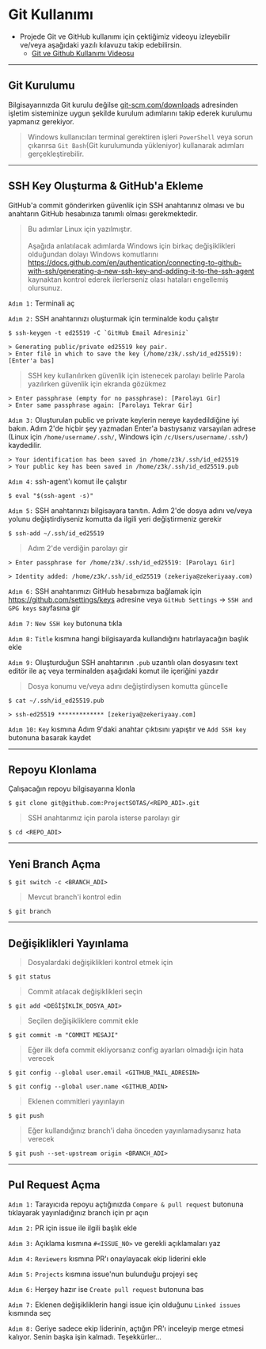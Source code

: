 # Git Kullanımı

- Projede Git ve GitHub kullanımı için çektiğimiz videoyu izleyebilir ve/veya aşağıdaki yazılı kılavuzu takip edebilirsin.
  - [Git ve Github Kullanımı Videosu](https://youtu.be/yPl6P1tXTH8)

---

## Git Kurulumu
Bilgisayarınızda Git kurulu değilse [git-scm.com/downloads](https://git-scm.com/downloads) adresinden işletim sisteminize uygun şekilde kurulum adımlarını takip ederek kurulumu yapmanız gerekiyor.

> Windows kullanıcıları terminal gerektiren işleri `PowerShell` veya sorun çıkarırsa `Git Bash`(Git kurulumunda yükleniyor) kullanarak adımları gerçekleştirebilir.

---

## SSH Key Oluşturma & GitHub'a Ekleme
GitHub'a commit gönderirken güvenlik için SSH anahtarınız olması ve bu anahtarın GitHub hesabınıza tanımlı olması gerekmektedir.

> Bu adımlar Linux için yazılmıştır.\
\
> Aşağıda anlatılacak adımlarda Windows için birkaç değişiklikleri olduğundan dolayı Windows komutlarını https://docs.github.com/en/authentication/connecting-to-github-with-ssh/generating-a-new-ssh-key-and-adding-it-to-the-ssh-agent kaynaktan kontrol ederek ilerlerseniz olası hataları engellemiş olursunuz.


`Adım 1:` Terminali aç

`Adım 2:` SSH anahtarınızı oluşturmak için terminalde kodu çalıştır
```
$ ssh-keygen -t ed25519 -C `GitHub Email Adresiniz`
```
```
> Generating public/private ed25519 key pair.
> Enter file in which to save the key (/home/z3k/.ssh/id_ed25519): [Enter'a bas]
```
> SSH key kullanılırken güvenlik için istenecek parolayı belirle
> Parola yazılırken güvenlik için ekranda gözükmez
```
> Enter passphrase (empty for no passphrase): [Parolayı Gir]
> Enter same passphrase again: [Parolayı Tekrar Gir]
```

`Adım 3:` Oluşturulan public ve private keylerin nereye kaydedildiğine iyi bakın. Adım 2'de hiçbir şey yazmadan Enter'a bastıysanız varsayılan adrese (Linux için `/home/username/.ssh/`, Windows için `/c/Users/username/.ssh/`) kaydedilir.
```
> Your identification has been saved in /home/z3k/.ssh/id_ed25519
> Your public key has been saved in /home/z3k/.ssh/id_ed25519.pub
```

`Adım 4:` ssh-agent'ı komut ile çalıştır
```
$ eval "$(ssh-agent -s)"
```

`Adım 5:` SSH anahtarınızı bilgisayara tanıtın. Adım 2'de dosya adını ve/veya yolunu değiştirdiyseniz komutta da ilgili yeri değiştirmeniz gerekir
```
$ ssh-add ~/.ssh/id_ed25519
```
> Adım 2'de verdiğin parolayı gir
```
> Enter passphrase for /home/z3k/.ssh/id_ed25519: [Parolayı Gir]
```
```
> Identity added: /home/z3k/.ssh/id_ed25519 (zekeriya@zekeriyaay.com)
```

`Adım 6:` SSH anahtarımızı GitHub hesabımıza bağlamak için https://github.com/settings/keys adresine veya `GitHub Settings` -> `SSH and GPG keys` sayfasına gir

`Adım 7:` `New SSH key` butonuna tıkla

`Adım 8:` `Title` kısmına hangi bilgisayarda kullandığını hatırlayacağın başlık ekle 

`Adım 9:` Oluşturduğun SSH anahtarının `.pub` uzantılı olan dosyasını text editör ile aç veya terminalden aşağıdaki komut ile içeriğini yazdır
> Dosya konumu ve/veya adını değiştirdiysen komutta güncelle
```
$ cat ~/.ssh/id_ed25519.pub
```
```
> ssh-ed25519 ************* [zekeriya@zekeriyaay.com]
```

`Adım 10:` `Key` kısmına Adım 9'daki anahtar çıktısını yapıştır ve `Add SSH key` butonuna basarak kaydet

---

## Repoyu Klonlama
Çalışacağın repoyu bilgisayarına klonla
```
$ git clone git@github.com:ProjectSOTAS/<REPO_ADI>.git
```
> SSH anahtarımız için parola isterse parolayı gir

```
$ cd <REPO_ADI>
```

---

## Yeni Branch Açma
```
$ git switch -c <BRANCH_ADI>
```
> Mevcut branch'i kontrol edin
```
$ git branch
```

---

## Değişiklikleri Yayınlama
> Dosyalardaki değişiklikleri kontrol etmek için
```
$ git status
```

> Commit atılacak değişiklikleri seçin
```
$ git add <DEĞİŞİKLİK_DOSYA_ADI>
```

> Seçilen değişikliklere commit ekle
```
$ git commit -m "COMMIT MESAJI"
```

> Eğer ilk defa commit ekliyorsanız config ayarları olmadığı için hata verecek
```
$ git config --global user.email <GITHUB_MAIL_ADRESIN>

$ git config --global user.name <GITHUB_ADIN>
```

> Eklenen commitleri yayınlayın
```
$ git push
```

> Eğer kullandığınız branch'i daha önceden yayınlamadıysanız hata verecek
```
$ git push --set-upstream origin <BRANCH_ADI>
```

---

## Pul Request Açma
`Adım 1:` Tarayıcıda repoyu açtığınızda `Compare & pull request` butonuna tıklayarak yayınladığınız branch için pr açın

`Adım 2:` PR için issue ile ilgili başlık ekle

`Adım 3:` Açıklama kısmına `#<ISSUE_NO>` ve gerekli açıklamaları yaz

`Adım 4:` `Reviewers` kısmına PR'ı onaylayacak ekip liderini ekle

`Adım 5:` `Projects` kısmına issue'nun bulunduğu projeyi seç

`Adım 6:` Herşey hazır ise `Create pull request` butonuna bas

`Adım 7:` Eklenen değişikliklerin hangi issue için olduğunu `Linked issues` kısmında seç

`Adım 8:` Geriye sadece ekip liderinin, açtığın PR'ı inceleyip merge etmesi kalıyor. Senin başka işin kalmadı. Teşekkürler...
